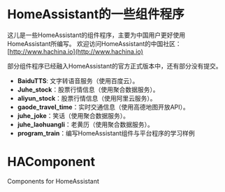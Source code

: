 # HomeAssistant的一些组件程序 #
这儿是一些HomeAssistant的组件程序，主要为中国用户更好使用HomeAssistant所编写。
欢迎访问HomeAssistant的中国社区：[http://www.hachina.io](http://www.hachina.io)

部分组件程序已经融入HomeAssistant的官方正式版本中，还有部分没有提交。

- **BaiduTTS**: 文字转语音服务（使用百度云）。
- **Juhe_stock**：股票行情信息（使用聚合数据服务）。
- **aliyun_stock**：股票行情信息（使用阿里云服务）。
- **gaode_travel_time**：实时交通信息（使用高德地图开放API）。
- **juhe_joke**：笑话（使用聚合数据服务）。
- **juhe_laohuangli**：老黄历（使用聚合数据服务）。
- **program_train**：编写HomeAssistant组件与平台程序的学习样例



# HAComponent #
Components for HomeAssistant
